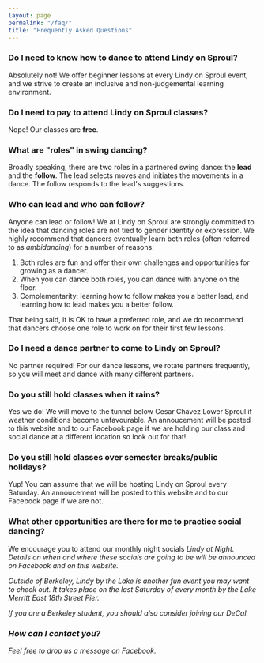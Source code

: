 ```yaml
---
layout: page
permalink: "/faq/"
title: "Frequently Asked Questions"
---
```


### Do I need to know how to dance to attend Lindy on Sproul?

Absolutely not! We offer beginner lessons at every Lindy on Sproul event, and we strive to create an inclusive and non-judgemental learning environment.

### Do I need to pay to attend Lindy on Sproul classes?

Nope! Our classes are **free**. 

### What are "roles" in swing dancing?

Broadly speaking, there are two roles in a partnered swing dance: the **lead** and the **follow**. The lead selects moves and initiates the movements in a dance. The follow responds to the lead's suggestions.  

### Who can lead and who can follow?

Anyone can lead or follow!  We at Lindy on Sproul are strongly committed to the idea that dancing roles are not tied to gender identity or expression.  We highly recommend that dancers eventually learn both roles (often referred to as *ambidancing*) for a number of reasons:

<ol>
    <li> Both roles are fun and offer their own challenges and opportunities for growing as a dancer. </li>
    <li> When you can dance both roles, you can dance with anyone on the floor. </li>
    <li> Complementarity: learning how to follow makes you a better lead, and learning how to lead makes you a better follow. </li>
</ol>

That being said, it is OK to have a preferred role, and we do recommend that dancers choose one role to work on for their first few lessons.

### Do I need a dance partner to come to Lindy on Sproul?

No partner required! For our dance lessons, we rotate partners frequently, so you will meet and dance with many different partners. 

### Do you still hold classes when it rains?

Yes we do! We will move to the tunnel below Cesar Chavez Lower Sproul if weather conditions become unfavourable. An annoucement will be posted to this website and to our Facebook page if we are holding our class and social dance at a different location so look out for that! 

### Do you still hold classes over semester breaks/public holidays?

Yup! You can assume that we will be hosting Lindy on Sproul every Saturday. An annoucement will be posted to this website and to our Facebook page if we are not. 

### What other opportunities are there for me to practice social dancing?

We encourage you to attend our monthly night socials <i> Lindy at Night<i>. Details on when and where these socials are going to be will be announced on Facebook and on this website.   

Outside of Berkeley,<i> Lindy by the Lake <i> is another fun event you may want to check out. It takes place on the last Saturday of every month by the Lake Merritt East 18th Street Pier. 

If you are a Berkeley student, you should also consider joining our DeCal. 



### How can I contact you?

Feel free to drop us a message on Facebook. 





